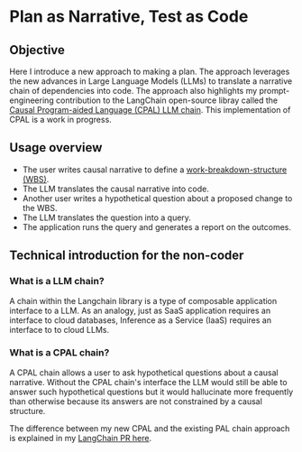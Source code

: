 # Plan as Narrative, Test as Code

## Objective

Here I introduce a new approach to making a plan. The approach leverages the new advances in Large Language Models (LLMs) to translate a narrative chain of dependencies into code. The approach also highlights my prompt-engineering contribution to the LangChain open-source libray called the [Causal Program-aided Language (CPAL) LLM chain](https://github.com/hwchase17/langchain/pull/6255). This implementation of CPAL is a work in progress.

## Usage overview

- The user writes causal narrative to define a [work-breakdown-structure (WBS)](https://en.wikipedia.org/wiki/Work_breakdown_structure).
- The LLM translates the causal narrative into code.
- Another user writes a hypothetical question about a proposed change to the
  WBS.
- The LLM translates the question into a query. 
- The application runs the query and generates a report on the outcomes.


## Technical introduction for the non-coder

### What is a LLM chain? 

A chain within the Langchain library is a type of composable application interface to a LLM. 
As an analogy, just as SaaS application requires an interface to cloud databases, Inference as a Service (IaaS) requires 
an interface to to cloud LLMs.

### What is a CPAL chain?

A CPAL chain allows a user to ask hypothetical questions about a causal
narrative. Without the CPAL chain's interface the LLM would still be able to
answer such hypothetical questions but it would hallucinate more frequently than
otherwise because its answers are not constrained by a causal
structure.

The difference between my new CPAL and the existing PAL chain approach is explained in my [LangChain PR here](https://github.com/hwchase17/langchain/pull/6255). 

